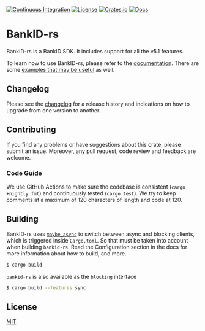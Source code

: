 [![Continuous Integration](https://github.com/nicklaswallgren/bankid-rs/workflows/test/badge.svg)](https://github.com/nicklaswallgren/bankid-rs/actions)
[![License](https://img.shields.io/github/license/nicklaswallgren/bankid-rs)](https://github.com/nicklaswallgren/bankid-rs/blob/master/LICENSE)
[![Crates.io](https://img.shields.io/crates/v/bankid.svg)](https://crates.io/crates/bankid)
[![Docs](https://docs.rs/bankid/badge.svg)](https://docs.rs/crate/bankid/)

# BankID-rs

BankID-rs is a BankID SDK. It includes support for all the v5.1 features.

To learn how to use BankID-rs, please refer to the [documentation](https://docs.rs/crate/bankid-rs/). There are some [examples that may be useful](./examples) as well.

## Changelog

Please see the [changelog](./CHANGELOG.md) for a release history and indications on how to upgrade from one version to another.

## Contributing

If you find any problems or have suggestions about this crate, please submit an issue. Moreover, any pull request, code review and feedback are welcome.

### Code Guide

We use GitHub Actions to make sure the codebase is consistent (`cargo +nightly fmt`) and continuously tested (`cargo test`). We try to keep comments at a maximum of 120 characters of length and code at 120.

## Building

BankID-rs uses [`maybe_async`](https://docs.rs/maybe-async/0.2.0/maybe_async/) to switch between async and blocking clients, which is triggered inside `Cargo.toml`. So that must be taken into account when building `bankid-rs`. Read the Configuration section in the docs for more information about how to build, and more.

```sh
$ cargo build
```

`bankid-rs` is also available as the `blocking` interface

```sh
$ cargo build --features sync
```

## License

[MIT](./LICENSE)
